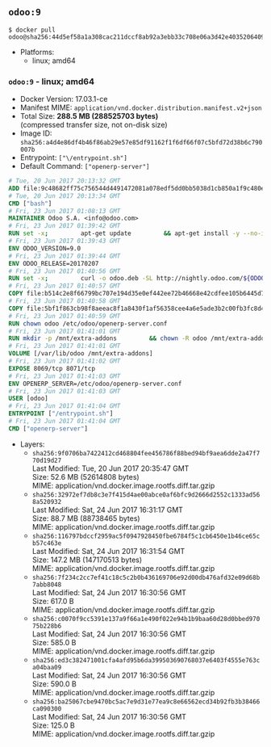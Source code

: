 ## `odoo:9`

```console
$ docker pull odoo@sha256:44d5ef58a1a308cac211dccf8ab92a3ebb33c708e06a3d42e4035206409c607b
```

-	Platforms:
	-	linux; amd64

### `odoo:9` - linux; amd64

-	Docker Version: 17.03.1-ce
-	Manifest MIME: `application/vnd.docker.distribution.manifest.v2+json`
-	Total Size: **288.5 MB (288525703 bytes)**  
	(compressed transfer size, not on-disk size)
-	Image ID: `sha256:a4d4e86df4b46f86ab29e57e85df91162f1f6df66f07c5bfd72d38b6c790007b`
-	Entrypoint: `["\/entrypoint.sh"]`
-	Default Command: `["openerp-server"]`

```dockerfile
# Tue, 20 Jun 2017 20:13:32 GMT
ADD file:9c48682ff75c756544d4491472081a078edf5dd0bb5038d1cb850a1f9c480e3e in / 
# Tue, 20 Jun 2017 20:13:34 GMT
CMD ["bash"]
# Fri, 23 Jun 2017 01:08:13 GMT
MAINTAINER Odoo S.A. <info@odoo.com>
# Fri, 23 Jun 2017 01:39:42 GMT
RUN set -x;         apt-get update         && apt-get install -y --no-install-recommends             ca-certificates             curl             node-less             python-gevent             python-pip             python-renderpm             python-support             python-watchdog         && curl -o wkhtmltox.deb -SL http://nightly.odoo.com/extra/wkhtmltox-0.12.1.2_linux-jessie-amd64.deb         && echo '40e8b906de658a2221b15e4e8cd82565a47d7ee8 wkhtmltox.deb' | sha1sum -c -         && dpkg --force-depends -i wkhtmltox.deb         && apt-get -y install -f --no-install-recommends         && apt-get purge -y --auto-remove -o APT::AutoRemove::RecommendsImportant=false -o APT::AutoRemove::SuggestsImportant=false npm         && rm -rf /var/lib/apt/lists/* wkhtmltox.deb         && pip install psycogreen==1.0
# Fri, 23 Jun 2017 01:39:43 GMT
ENV ODOO_VERSION=9.0
# Fri, 23 Jun 2017 01:39:44 GMT
ENV ODOO_RELEASE=20170207
# Fri, 23 Jun 2017 01:40:56 GMT
RUN set -x;         curl -o odoo.deb -SL http://nightly.odoo.com/${ODOO_VERSION}/nightly/deb/odoo_${ODOO_VERSION}c.${ODOO_RELEASE}_all.deb         && echo '4ff504f4b2a49667a0bc8bbca95079305d8108c8 odoo.deb' | sha1sum -c -         && dpkg --force-depends -i odoo.deb         && apt-get update         && apt-get -y install -f --no-install-recommends         && rm -rf /var/lib/apt/lists/* odoo.deb
# Fri, 23 Jun 2017 01:40:57 GMT
COPY file:b514c2e8f66799bc707e194d35e0ef442ee72b46668e42cdfee105b6445d7eb0 in / 
# Fri, 23 Jun 2017 01:40:58 GMT
COPY file:5bf1f863cb98f8aeeac8f1a8430f1af56358cee4a6e5ade3b2c00fb3fc8d4162 in /etc/odoo/ 
# Fri, 23 Jun 2017 01:40:59 GMT
RUN chown odoo /etc/odoo/openerp-server.conf
# Fri, 23 Jun 2017 01:41:01 GMT
RUN mkdir -p /mnt/extra-addons         && chown -R odoo /mnt/extra-addons
# Fri, 23 Jun 2017 01:41:01 GMT
VOLUME [/var/lib/odoo /mnt/extra-addons]
# Fri, 23 Jun 2017 01:41:02 GMT
EXPOSE 8069/tcp 8071/tcp
# Fri, 23 Jun 2017 01:41:03 GMT
ENV OPENERP_SERVER=/etc/odoo/openerp-server.conf
# Fri, 23 Jun 2017 01:41:03 GMT
USER [odoo]
# Fri, 23 Jun 2017 01:41:04 GMT
ENTRYPOINT ["/entrypoint.sh"]
# Fri, 23 Jun 2017 01:41:04 GMT
CMD ["openerp-server"]
```

-	Layers:
	-	`sha256:9f0706ba7422412cd468804fee456786f88bed94bf9aea6dde2a47f770d19d27`  
		Last Modified: Tue, 20 Jun 2017 20:35:47 GMT  
		Size: 52.6 MB (52614808 bytes)  
		MIME: application/vnd.docker.image.rootfs.diff.tar.gzip
	-	`sha256:32972ef7db8c3e7f415d4ae00abce0af6bfc9d2666d2552c1333ad568a520932`  
		Last Modified: Sat, 24 Jun 2017 16:31:17 GMT  
		Size: 88.7 MB (88738465 bytes)  
		MIME: application/vnd.docker.image.rootfs.diff.tar.gzip
	-	`sha256:116797bdccf2959ac5f0947928450fbe6784f5c1cb6450e1b46ce65cb57c463e`  
		Last Modified: Sat, 24 Jun 2017 16:31:54 GMT  
		Size: 147.2 MB (147170513 bytes)  
		MIME: application/vnd.docker.image.rootfs.diff.tar.gzip
	-	`sha256:7f234c2cc7ef41c18c5c2b0b436169706e92d00db476afd32e09d68b7abb8048`  
		Last Modified: Sat, 24 Jun 2017 16:30:56 GMT  
		Size: 617.0 B  
		MIME: application/vnd.docker.image.rootfs.diff.tar.gzip
	-	`sha256:c0070f9cc5391e137a9f66a1e490f022e94b1b9baa60d28d0bbed97075b228b6`  
		Last Modified: Sat, 24 Jun 2017 16:30:56 GMT  
		Size: 585.0 B  
		MIME: application/vnd.docker.image.rootfs.diff.tar.gzip
	-	`sha256:ed3c382471001cfa4afd95b6da399503690768037e6403f4555e763ca04baa09`  
		Last Modified: Sat, 24 Jun 2017 16:30:56 GMT  
		Size: 590.0 B  
		MIME: application/vnd.docker.image.rootfs.diff.tar.gzip
	-	`sha256:ba25067cbe9470bc5ac7e9d31e77ea9c8e66562ecd34b92fb3b38466ca090300`  
		Last Modified: Sat, 24 Jun 2017 16:30:56 GMT  
		Size: 125.0 B  
		MIME: application/vnd.docker.image.rootfs.diff.tar.gzip
